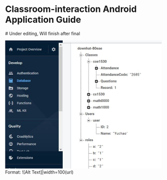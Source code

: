 <h1>Classroom-interaction Android Application Guide</h1>
#                 Under editing, Will finish after final

![GitHub Logo](/images/database.JPG)
Format: ![Alt Text]|width=100(url)
